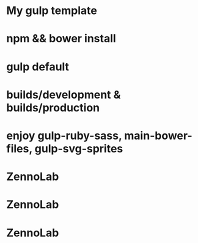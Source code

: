 # My gulp template
# npm && bower install

# gulp default

# builds/development & builds/production

# enjoy gulp-ruby-sass, main-bower-files, gulp-svg-sprites
# ZennoLab
# ZennoLab
# ZennoLab
